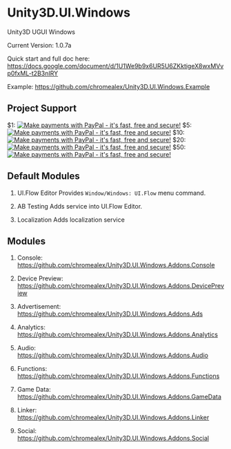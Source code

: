 # Unity3D.UI.Windows
Unity3D UGUI Windows

Current Version: 1.0.7a

Quick start and full doc here:
https://docs.google.com/document/d/1U1We9b9x6UR5U6ZKktigeX8wxMVvp0fxML-t2B3nIRY

Example: https://github.com/chromealex/Unity3D.UI.Windows.Example

## Project Support
$1: <a href="https://www.paypal.com/cgi-bin/webscr?&amp;cmd=_xclick&amp;business=chrome.alex@gmail.com&amp;currency_code=USD&amp;amount=1&amp;item_name=Donate" target="_blank"><img src="http://www.paypal.com/en_US/i/btn/btn_donate_LG.gif" border="0" name="submit" alt="Make payments with PayPal - it's fast, free and secure!"></a>
$5: <a href="https://www.paypal.com/cgi-bin/webscr?&amp;cmd=_xclick&amp;business=chrome.alex@gmail.com&amp;currency_code=USD&amp;amount=5&amp;item_name=Donate" target="_blank"><img src="http://www.paypal.com/en_US/i/btn/btn_donate_LG.gif" border="0" name="submit" alt="Make payments with PayPal - it's fast, free and secure!"></a>
$10: <a href="https://www.paypal.com/cgi-bin/webscr?&amp;cmd=_xclick&amp;business=chrome.alex@gmail.com&amp;currency_code=USD&amp;amount=10&amp;item_name=Donate" target="_blank"><img src="http://www.paypal.com/en_US/i/btn/btn_donate_LG.gif" border="0" name="submit" alt="Make payments with PayPal - it's fast, free and secure!"></a>
$20: <a href="https://www.paypal.com/cgi-bin/webscr?&amp;cmd=_xclick&amp;business=chrome.alex@gmail.com&amp;currency_code=USD&amp;amount=20&amp;item_name=Donate" target="_blank"><img src="http://www.paypal.com/en_US/i/btn/btn_donate_LG.gif" border="0" name="submit" alt="Make payments with PayPal - it's fast, free and secure!"></a>
$50: <a href="https://www.paypal.com/cgi-bin/webscr?&amp;cmd=_xclick&amp;business=chrome.alex@gmail.com&amp;currency_code=USD&amp;amount=50&amp;item_name=Donate" target="_blank"><img src="http://www.paypal.com/en_US/i/btn/btn_donate_LG.gif" border="0" name="submit" alt="Make payments with PayPal - it's fast, free and secure!"></a>

## Default Modules

1. UI.Flow Editor
Provides `Window/Windows: UI.Flow` menu command.

2. AB Testing
Adds service into UI.Flow Editor.

3. Localization
Adds localization service

## Modules

1. Console:
https://github.com/chromealex/Unity3D.UI.Windows.Addons.Console

2. Device Preview:
https://github.com/chromealex/Unity3D.UI.Windows.Addons.DevicePreview

3. Advertisement:
https://github.com/chromealex/Unity3D.UI.Windows.Addons.Ads

4. Analytics:
https://github.com/chromealex/Unity3D.UI.Windows.Addons.Analytics

5. Audio:
https://github.com/chromealex/Unity3D.UI.Windows.Addons.Audio

6. Functions:
https://github.com/chromealex/Unity3D.UI.Windows.Addons.Functions

7. Game Data:
https://github.com/chromealex/Unity3D.UI.Windows.Addons.GameData

8. Linker:
https://github.com/chromealex/Unity3D.UI.Windows.Addons.Linker

9. Social:
https://github.com/chromealex/Unity3D.UI.Windows.Addons.Social
